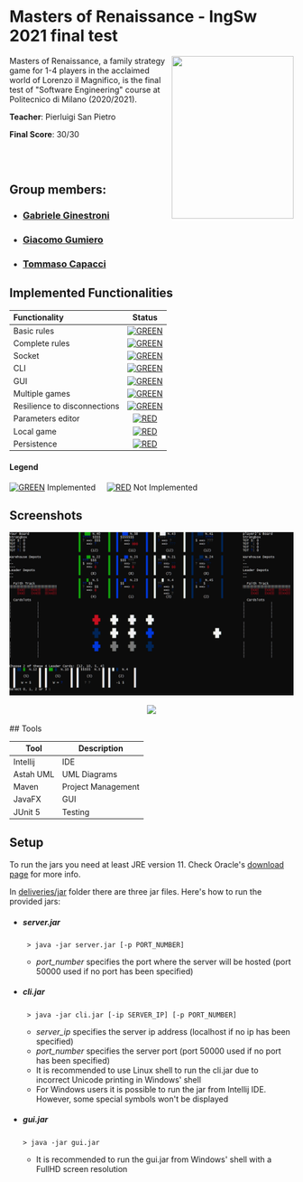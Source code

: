 # Masters of Renaissance - IngSw 2021 final test

<img src="https://cf.geekdo-images.com/-zdSgCFfOGAsgZ6M-Rjw1w__opengraph/img/FEzUn1bObXKe0ajQ7m7U1dbJaVY=/fit-in/1200x630/filters:strip_icc()/pic4782992.jpg" width=216px height=288px align="right" />

Masters of Renaissance, a family strategy game for 1-4 players in the acclaimed world of Lorenzo il Magnifico, is the final test 
of "Software Engineering" course at Politecnico di Milano (2020/2021).

**Teacher**: Pierluigi San Pietro

**Final Score**: 30/30

<br />
<br />

## Group members:
- ###  [Gabriele Ginestroni](https://github.com/gabrieleginestroni)
- ###  [Giacomo Gumiero](https://github.com/giagum)
- ###  [Tommaso Capacci](https://github.com/TommasoCapacci)

## Implemented Functionalities
| Functionality | Status |
|:-----------------------|:------------------------------------:|
| Basic rules | [![GREEN](http://via.placeholder.com/15/44bb44/44bb44)]() |
| Complete rules | [![GREEN](http://via.placeholder.com/15/44bb44/44bb44)]() |
| Socket |[![GREEN](http://via.placeholder.com/15/44bb44/44bb44)]() |
| CLI | [![GREEN](http://via.placeholder.com/15/44bb44/44bb44)]() |
| GUI |[![GREEN](http://via.placeholder.com/15/44bb44/44bb44)]() |
| Multiple games | [![GREEN](http://via.placeholder.com/15/44bb44/44bb44)]()|
| Resilience to disconnections | [![GREEN](http://via.placeholder.com/15/44bb44/44bb44)]() |
| Parameters editor | [![RED](http://via.placeholder.com/15/f03c15/f03c15)]() |
| Local game | [![RED](http://via.placeholder.com/15/f03c15/f03c15)]() |
| Persistence | [![RED](http://via.placeholder.com/15/f03c15/f03c15)]() |

#### Legend
[![GREEN](http://via.placeholder.com/15/44bb44/44bb44)]() Implemented &nbsp;&nbsp;&nbsp;&nbsp;[![RED](http://via.placeholder.com/15/f03c15/f03c15)]() Not Implemented
## Screenshots
<p align="center">
  <img src="cli.png" class="center"/>
</p>
<p align="center">
  <img src="gui.png" class="center"/>
</p>
## Tools

Tool | Description
--------|------------
Intellij | IDE
Astah UML | UML Diagrams
Maven | Project Management
JavaFX | GUI
JUnit 5 | Testing


## Setup
To run the jars you need at least JRE version 11. Check Oracle's [download page](https://www.oracle.com/java/technologies/javase-downloads.html) for more info.

In [deliveries/jar](https://github.com/gabrieleginestroni/ing-sw-2021-ginestroni-gumiero-capacci/tree/master/deliverables/final/jar) folder there are three jar files. Here's how to run the provided jars:

- ##### server.jar
  ```shell
   > java -jar server.jar [-p PORT_NUMBER]
    ```
  * _port_number_ specifies the port where the server will be hosted (port 50000 used if no port has been specified) 
  
- ##### cli.jar
  ```shell
   > java -jar cli.jar [-ip SERVER_IP] [-p PORT_NUMBER]
  ```
  * _server_ip_ specifies the server ip address (localhost if no ip has been specified)
  * _port_number_ specifies the server port  (port 50000 used if no port has been specified)
  * It is recommended to use Linux shell to run the cli.jar due to incorrect Unicode printing in Windows' shell
  * For Windows users it is possible to run the jar from Intellij IDE. However, some special symbols won't be displayed
- ##### gui.jar
  ```shell
  > java -jar gui.jar
    ```
  * It is recommended to run the gui.jar from  Windows' shell with a FullHD screen resolution
 
